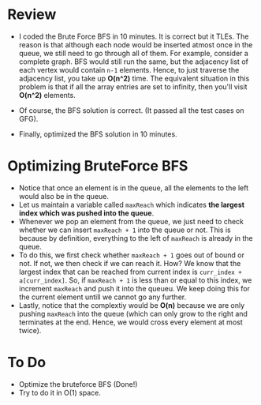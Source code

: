 # Review
* I coded the Brute Force BFS in 10 minutes. It is correct but it TLEs. The reason is that although each node would be inserted atmost once in the queue, we still need to go through all of them. For example, consider a complete graph. BFS would still run the same, but the adjacency list of each vertex would contain `n-1` elements. Hence, to just traverse the adjacency list, you take up **O(n^2)** time. The equivalent situation in this problem is that if all the array entries are set to infinity, then you'll visit **O(n^2)** elements. 

* Of course, the BFS solution is correct. (It passed all the test cases on GFG).

* Finally, optimized the BFS solution in 10 minutes.

# Optimizing BruteForce BFS
* Notice that once an element is in the queue, all the elements to the left would also be in the queue.
* Let us maintain a variable called `maxReach` which indicates **the largest index which was pushed into the queue**. 
* Whenever we pop an element from the queue, we just need to check whether we can insert `maxReach + 1` into the queue or not. This is because by definition, everything to the left of `maxReach` is already in the queue. 
* To do this, we first check whether `maxReach + 1` goes out of bound or not. If not, we then check if we can reach it. How? We know that the largest index that can be reached from current index is `curr_index + a[curr_index]`. So, if `maxReach + 1` is less than or equal to this index, we increment `maxReach` and push it into the queueu. We keep doing this for the current element untill we cannot go any further.
* Lastly, notice that the complextiy would be **O(n)** because we are only pushing `maxReach` into the queue (which can only grow to the right and terminates at the end. Hence, we would cross every element at most twice).


# To Do
* Optimize the bruteforce BFS (Done!) 
* Try to do it in O(1) space.
